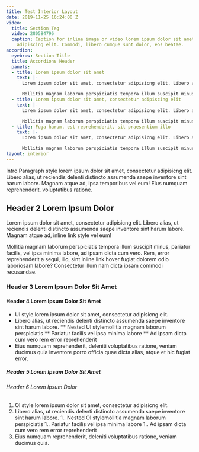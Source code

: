 ```yaml
---
title: Test Interior Layout
date: 2019-11-25 16:24:00 Z
video:
  title: Section Tag
  video: 280584796
  caption: Caption for inline image or video lorem ipsum dolor sit amet, consectetur
    adipiscing elit. Commodi, libero cumque sunt dolor, eos beatae.
accordion:
  eyebrow: Section Title
  title: Accordions Header
  panels:
  - title: Lorem ipsum dolor sit amet
    text: |-
      Lorem ipsum dolor sit amet, consectetur adipisicng elit. Libero alias, ut reciendis delenti distincto assumenda saepe inventore sint harum labore. Magnam atque ad vel eum! Eius numquam reprehenderit, deleniti.

      Mollitia magnam laborum perspiciatis tempora illum suscipit minus, pariatur facilis, vel ipsa minima labore, ad ipsam dicta cum vero. Rem, error reprehenderit a sequi, fugiat dolorem odio laboriosam labore? Consectetur illum nam dicta ipsam commodi recusandae.
  - title: Lorem ipsum dolor sit amet, consectetur adipiscing elit
    text: |-
      Lorem ipsum dolor sit amet, consectetur adipisicng elit. Libero alias, ut reciendis delenti distincto assumenda saepe inventore sint harum labore. Magnam atque ad vel eum! Eius numquam reprehenderit, deleniti.

      Mollitia magnam laborum perspiciatis tempora illum suscipit minus, pariatur facilis, vel ipsa minima labore, ad ipsam dicta cum vero. Rem, error reprehenderit a sequi, fugiat dolorem odio laboriosam labore? Consectetur illum nam dicta ipsam commodi recusandae.
  - title: Fuga harum, est reprehenderit, sit praesentium illo
    text: |-
      Lorem ipsum dolor sit amet, consectetur adipisicng elit. Libero alias, ut reciendis delenti distincto assumenda saepe inventore sint harum labore. Magnam atque ad vel eum! Eius numquam reprehenderit, deleniti.

      Mollitia magnam laborum perspiciatis tempora illum suscipit minus, pariatur facilis, vel ipsa minima labore, ad ipsam dicta cum vero. Rem, error reprehenderit a sequi, fugiat dolorem odio laboriosam labore? Consectetur illum nam dicta ipsam commodi recusandae.
layout: interior
---
```


Intro Paragraph style lorem ipsum dolor sit amet, consectetur adipisicng elit. Libero alias, ut reciendis delenti distincto assumenda saepe inventore sint harum labore. Magnam atque ad, ipsa temporibus vel eum! Eius numquam reprehenderit. voluptatibus ratione.

## Header 2 Lorem Ipsum Dolor

Lorem ipsum dolor sit amet, consectetur adipisicng elit. Libero alias, ut reciendis delenti distincto assumenda saepe inventore sint harum labore. Magnam atque ad, inline link style vel eum!

Mollitia magnam laborum perspiciatis tempora illum suscipit minus, pariatur facilis, vel ipsa minima labore, ad ipsam dicta cum vero. Rem, error reprehenderit a sequi, illo, sint inline link hover fugiat dolorem odio laboriosam labore? Consectetur illum nam dicta ipsam commodi recusandae.

### Header 3 Lorem Ipsum Dolor Sit Amet

#### Header 4 Lorem Ipsum Dolor Sit Amet
* Ul style lorem ipsum dolor sit amet, consectetur adipisicng elit.
* Libero alias, ut reciendis delenti distincto assumenda saepe inventore sint harum labore.
** Nested Ul stylemollitia magnam laborum perspiciatis
** Pariatur facilis vel ipsa minima labore
** Ad ipsam dicta cum vero rem error reprehenderit
* Eius numquam reprehenderit, deleniti voluptatibus ratione, veniam ducimus quia inventore porro officia quae dicta alias, atque et hic fugiat error.

##### Header 5 Lorem Ipsum Dolor Sit Amet

###### Header 6 Lorem Ipsum Dolor
1. Ol style lorem ipsum dolor sit amet, consectetur adipisicng elit.
1. Libero alias, ut reciendis delenti distincto assumenda saepe inventore sint harum labore.
1.. Nested Ol stylemollitia magnam laborum perspiciatis
1.. Pariatur facilis vel ipsa minima labore
1.. Ad ipsam dicta cum vero rem error reprehenderit
1. Eius numquam reprehenderit, deleniti voluptatibus ratione, veniam ducimus quia.